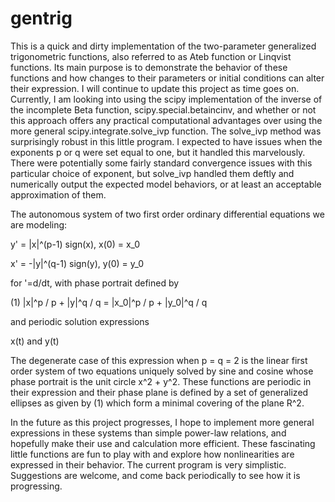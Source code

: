 # gentrig

This is a quick and dirty implementation of the two-parameter generalized trigonometric functions, also referred to as Ateb function or Linqvist functions. Its main purpose is to demonstrate the behavior of these functions and how changes to their parameters or initial conditions can alter their expression. I will continue to update this project as time goes on. Currently, I am looking into using the scipy implementation of the inverse of the incomplete Beta function, scipy.special.betaincinv, and whether or not this approach offers any practical computational advantages over using the more general scipy.integrate.solve_ivp function. The solve_ivp method was surprisingly robust in this little program. I expected to have issues when the exponents p or q were set equal to one, but it handled this marvelously. There were potentially some fairly standard convergence issues with this particular choice of exponent, but solve_ivp handled them deftly and numerically output the expected model behaviors, or at least an acceptable approximation of them.

The autonomous system of two first order ordinary differential equations we are modeling:

y' =  |x|^(p-1) sign(x), x(0) = x_0

x' = -|y|^(q-1) sign(y), y(0) = y_0

for '=d/dt, with phase portrait defined by

(1)        |x|^p / p + |y|^q / q = |x_0|^p / p + |y_0|^q / q

and periodic solution expressions

x(t) and y(t)

The degenerate case of this expression when p = q = 2 is the linear first order system of two equations uniquely solved by sine and cosine whose phase portrait is the unit circle x^2 + y^2. These functions are periodic in their expression and their phase plane is defined by a set of generalized ellipses as given by (1) which form a minimal covering of the plane R^2.

In the future as this project progresses, I hope to implement more general expressions in these systems than simple power-law relations, and hopefully make their use and calculation more efficient. These fascinating little functions are fun to play with and explore how nonlinearities are expressed in their behavior. The current program is very simplistic. Suggestions are welcome, and come back periodically to see how it is progressing.
